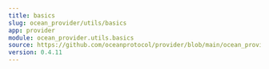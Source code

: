 ```yaml
---
title: basics
slug: ocean_provider/utils/basics
app: provider
module: ocean_provider.utils.basics
source: https://github.com/oceanprotocol/provider/blob/main/ocean_provider/utils/basics.py
version: 0.4.11
---
```

